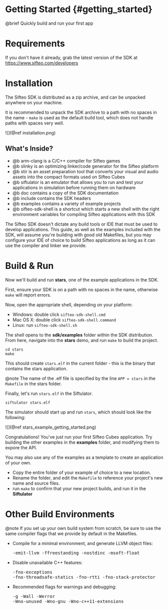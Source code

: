 
Getting Started     {#getting_started}
===============

@brief Quickly build and run your first app

# Requirements
If you don't have it already, grab the latest version of the SDK at https://www.sifteo.com/developers

# Installation

The Sifteo SDK is distributed as a zip archive, and can be unpacked anywhere on your machine.

It is recommended to unpack the SDK archive to a path with no spaces in the name - `make` is used as the default build tool, which does not handle paths with spaces very well.

![](@ref installation.png)

## What's Inside?
* @b arm-clang is a C/C++ compiler for Sifteo games
* @b slinky is an optimizing linker/code generator for the Sifteo platform
* @b stir is an asset preparation tool that converts your visual and audio assets into the compact formats used on Sifteo Cubes
* @b siftulator is an emulator that allows you to run and test your applications in simulation before running them on hardware
* @b doc contains a copy of the SDK documentation
* @b include contains the SDK headers
* @b examples contains a variety of example projects
* @b sifteo-sdk-shell is a shortcut which starts a new shell with the right environment variables for compiling Sifteo applications with this SDK

The Sifteo SDK doesn't dictate any build tools or IDE that must be used to develop applications. This guide, as well as the examples included with the SDK, will assume you're building with good old Makefiles, but you may configure your IDE of choice to build Sifteo applications as long as it can use the compiler and linker we provide.

# Build & Run
Now we'll build and run __stars__, one of the example applications in the SDK.

First, ensure your SDK is on a path with no spaces in the name, otherwise `make` will report errors.

Now, open the appropriate shell, depending on your platform:
* Windows: double click `sifteo-sdk-shell.cmd`
* Mac OS X: double click `sifteo-sdk-shell.command`
* Linux: run `sifteo-sdk-shell.sh`

The shell opens to the __sdk/examples__ folder within the SDK distribution. From here, navigate into the __stars__ demo, and run `make` to build the project.

	cd stars
	make

This should create `stars.elf` in the current folder - this is the binary that contains the stars application.

@note The name of the .elf file is specified by the line `APP = stars` in the `Makefile` in the stars folder.

Finally, let's run `stars.elf` in the Siftulator.

	siftulator stars.elf

The simulator should start up and run `stars`, which should look like the following:

![](@ref stars_example_getting_started.png)

Congratulations! You've just run your first Sifteo Cubes application. Try building the other examples in the __examples__ folder, and modifying them to expore the API.

You may also use any of the examples as a template to create an application of your own.
* Copy the entire folder of your example of choice to a new location.
* Rename the folder, and edit the `Makefile` to reference your project's new name and source files.
* run `make` to confirm that your new project builds, and run it in the __Siftulator__

# Other Build Environments

@note If you set up your own build system from scratch, be sure to use the same compiler flags that we provide by default in the Makefiles.
* Compile for a minimal environment, and generate LLVM object files: <pre>-emit-llvm -ffreestanding -nostdinc -msoft-float</pre>
* Disable unavailable C++ features: <pre>-fno-exceptions -fno-threadsafe-statics -fno-rtti -fno-stack-protector</pre>
* Recommended flags for warnings and debugging:<pre>-g -Wall -Werror -Wno-unused -Wno-gnu -Wno-c++11-extensions</pre>
